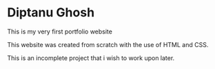 # Diptanu Ghosh
This is my very first portfolio website

This website was created from scratch with the use of HTML and CSS.

This is an incomplete project that i wish to work upon later.


